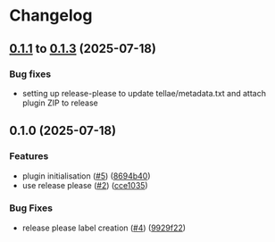 # Changelog

## [0.1.1](https://github.com/tellae/qgis-tellae-plugin/compare/v0.1.0...v0.1.1) to [0.1.3](https://github.com/tellae/qgis-tellae-plugin/compare/v0.1.2...v0.1.3) (2025-07-18)

### Bug fixes

* setting up release-please to update tellae/metadata.txt and attach plugin ZIP to release


## 0.1.0 (2025-07-18)


### Features

* plugin initialisation ([#5](https://github.com/tellae/qgis-tellae-plugin/issues/5)) ([8694b40](https://github.com/tellae/qgis-tellae-plugin/commit/8694b4012da2dc88e567d8c2c85ea1b4e0e30159))
* use release please ([#2](https://github.com/tellae/qgis-tellae-plugin/issues/2)) ([cce1035](https://github.com/tellae/qgis-tellae-plugin/commit/cce10354f0f7c57ef0a5170138ec1a0c2dc92208))


### Bug Fixes

* release please label creation ([#4](https://github.com/tellae/qgis-tellae-plugin/issues/4)) ([9929f22](https://github.com/tellae/qgis-tellae-plugin/commit/9929f22770ac8f3e7837d4aea631e6e86a46875f))
